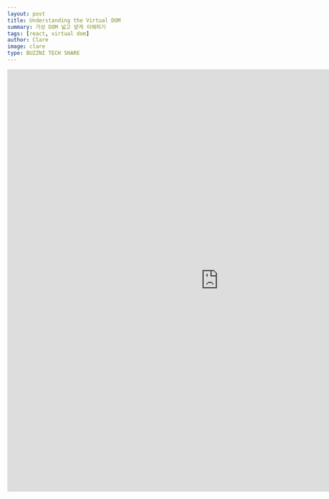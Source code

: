 ```yaml
---
layout: post
title: Understanding the Virtual DOM
summary: 가상 DOM 넓고 얕게 이해하기
tags: [react, virtual dom]
author: Clare
image: clare
type: BUZZNI TECH SHARE
---
```


<iframe src="https://drive.google.com/file/d/1pgllqkyPUPCeyBiXsUQWUxM0q9KhAyBj/preview" frameborder="0" width="960" height="960" allowfullscreen="true" mozallowfullscreen="true" webkitallowfullscreen="true"></iframe>